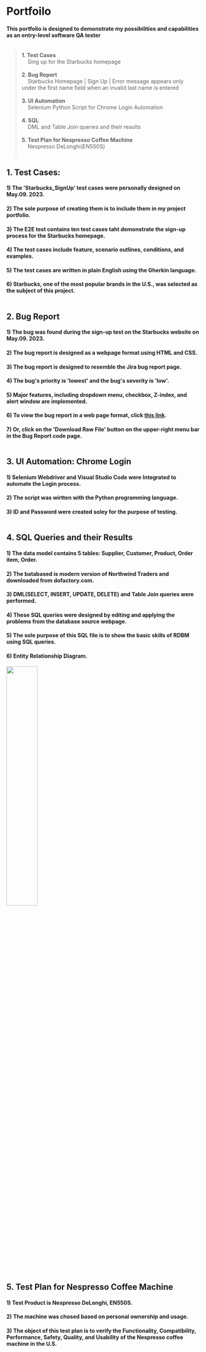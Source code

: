 # Portfoilo 

 #### This portfolio is designed to demonstrate my possibilities and capabilities as an entry-level software QA tester <br><br>
 
>  **1. Test Cases<br>**
>  &nbsp;&nbsp; &nbsp;Sing up for the Starbucks homepage <br><br>
>  **2. Bug Report <br>**
>  &nbsp;&nbsp; &nbsp;Starbucks Homepage | Sign Up | Error message appears only under the first name field when an invalid last name is entered <br><br>
>  **3. UI Automation<br>**
>   &nbsp;&nbsp; &nbsp;Selenium Python Script for Chrome Login Automation <br><br> 
>  **4. SQL <br>**
>  &nbsp;&nbsp; &nbsp;DML and Table Join queries and their results <br><br>
>  **5. Test Plan for Nespresso Coffee Machine <br>**
>  &nbsp;&nbsp; &nbsp;Nespresso DeLonghi(EN550S) <br><br>

## 1. Test Cases: 

#### 1) The 'Starbucks_SignUp' test cases were personally designed on May.09. 2023.
#### 2) The sole purpose of creating them is to include them in my project portfolio.
#### 3) The E2E test contains ten test cases taht demonstrate the sign-up process for the Starbucks homepage.
#### 4) The test cases include feature, scenario outlines, conditions, and examples. 
#### 5) The test cases are written in plain English using the Gherkin language.
#### 6) Starbucks, one of the most popular brands in the U.S., was selected as the subject of this project. <br><br>


## 2. Bug Report
 
 #### 1) The bug was found during the sign-up test on the Starbucks website on May.09. 2023.
 #### 2) The bug report is designed as a webpage format using HTML and CSS.
 #### 3) The bug report is designed to resemble the Jira bug report page.
 #### 4) The bug's priority is 'lowest' and the bug's severity is 'low'. 
 #### 5) Major features, including dropdown menu, checkbox, Z-index, and alert window are implemented.
 #### 6) To view the bug report in a web page format, click [this link](https://yuhwauniverse.github.io/webhostingpage/).
 #### 7) Or, click on the 'Download Raw File' button on the upper-right menu bar in the Bug Report code page.<br><br>


## 3. UI Automation: Chrome Login 

 #### 1) Selenium Webdriver and Visual Studio Code were Integrated to automate the Login process.
 #### 2) The script was wirtten with the Python programming language.
 #### 3) ID and Password were created soley for the purpose of testing. <br><br>

## 4. SQL Queries and their Results 
 
 #### 1) The data model contains 5 tables: Supplier, Customer, Product, Order item, Order.
 #### 2) The batabased is modern version of Northwind Traders and downloaded from dofactory.com.
 #### 3) DML(SELECT, INSERT, UPDATE, DELETE) and Table Join queries were performed.
 #### 4) These SQL queries were designed by editing and applying the problems from the database source webpage. 
 #### 5) The sole purpose of this SQL file is to show the basic skills of RDBM using SQL queries.
 #### 6) Entity Relationship Diagram. <br>
 <Img width="40%" src="https://user-images.githubusercontent.com/132421498/237453288-4ff5abe8-ea3e-4f6c-b9f2-c537ce425e6e.jpg"/> <br> <br>
 
## 5. Test Plan for Nespresso Coffee Machine

 #### 1) Test Product is Nespresso DeLonghi, EN550S.
 #### 2) The machine was chosed based on personal ownership and usage.
 #### 3) The object of this test plan is to verify the Functionality, Compatibility, Performance, Safety, Quality, and Usability of the Nespresso coffee machine in the U.S. <br><br>
 
